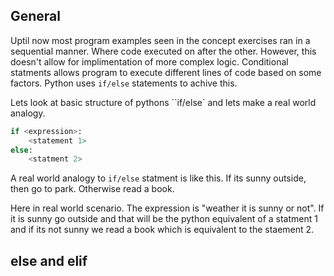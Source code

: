 ## General

Uptil now most program examples seen in the concept exercises ran in a sequential manner. Where code executed on after the other. However, this doesn't allow for implimentation of more complex logic. Conditional statments allows program to execute different lines of code based on some factors. Python uses `if/else` statements to achive this.

Lets look at basic structure of pythons ``if/else` and lets make a real world analogy.

```python
if <expression>:
    <statement 1>
else:
    <statment 2>
```

A real world analogy to `if/else` statment is like this. If its sunny outside, then go to park. Otherwise read a book.

Here in real world scenario. The expression is "weather it is sunny or not". If it is sunny go outside and that will be the python equivalent of a statment 1 and if its not sunny we read a book which is equivalent to the staement 2.

## else and elif
